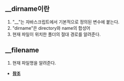 ## \_\_dirname이란

1. "\_\_"는 자바스크립트에서 기본적으로 정의된 변수에 붙는다.
2. "dirname"은 directory와 name의 합성어
3. 현재 파일이 위치한 폴더의 절대 경로를 알려준다.

## \_\_filename

1. 현재 파일명을 알려준다.

- [**참조**](https://reload1bronze.tistory.com/97)
